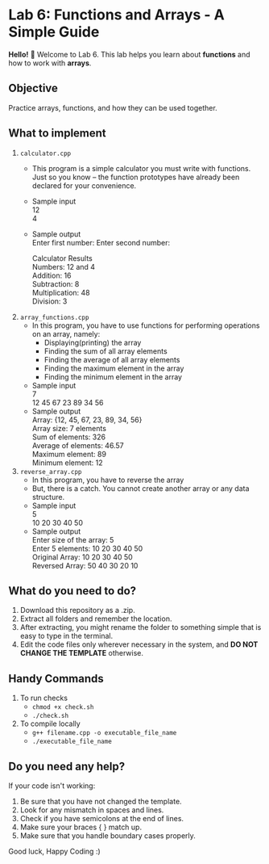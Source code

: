 # Lab 6: Functions and Arrays - A Simple Guide

**Hello!** 👋 Welcome to Lab 6. This lab helps you learn about **functions** and how to work with **arrays**.


## Objective
Practice arrays, functions, and how they can be used together.

## What to implement
1. `calculator.cpp`
    - This program is a simple calculator you must write with functions. Just so you know – the function prototypes have already been declared for your convenience.
    - Sample input  
      12  
      4  
    - Sample output  
      Enter first number: Enter second number:   

      Calculator Results  
      Numbers: 12 and 4  
      Addition: 16  
      Subtraction: 8  
      Multiplication: 48  
      Division: 3  
2. `array_functions.cpp`
   - In this program, you have to use functions for performing operations on an array, namely:
     - Displaying(printing) the array
     - Finding the sum of all array elements
     - Finding the average of all array elements
     - Finding the maximum element in the array
     - Finding the minimum element in the array
   - Sample input  
     7  
     12 45 67 23 89 34 56
   - Sample output  
    Array: {12, 45, 67, 23, 89, 34, 56}  
    Array size: 7 elements  
    Sum of elements: 326   
    Average of elements: 46.57  
    Maximum element: 89  
    Minimum element: 12  
4. `reverse_array.cpp`
   - In this program, you have to reverse the array
   - But, there is a catch. You cannot create another array or any data structure.
   - Sample input  
     5  
     10 20 30 40 50  
   - Sample output  
     Enter size of the array: 5  
     Enter 5 elements: 10 20 30 40 50  
     Original Array: 10 20 30 40 50  
     Reversed Array: 50 40 30 20 10  
## What do you need to do?
1. Download this repository as a .zip.
2. Extract all folders and remember the location.
3. After extracting, you might rename the folder to something simple that is easy to type in the terminal.
4. Edit the code files only wherever necessary in the system, and **DO NOT CHANGE THE TEMPLATE** otherwise.

## Handy Commands
1. To run checks
   - `chmod +x check.sh`
   - `./check.sh`
2. To compile locally
   - `g++ filename.cpp -o executable_file_name`
   - `./executable_file_name`
## Do you need any help?

If your code isn't working:
1. Be sure that you have not changed the template.
2. Look for any mismatch in spaces and lines.
3. Check if you have semicolons at the end of lines.
4. Make sure your braces { } match up.
5. Make sure that you handle boundary cases properly.


Good luck, Happy Coding :)
